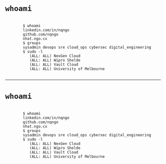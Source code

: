
<h1><code>whoami</code></h1>

<pre>
    <code class="language-bash" data-line-numbers="2-4|6|8-11" data-trim>
        $ whoami
        linkedin.com/in/nqngo
        github.com/nqngo
        nhat.ngo.cx
        $ groups
        sysadmin devops sre cloud_ops cybersec digital_engineering
        $ sudo -l
           (ALL: ALL) NexGen Cloud
           (ALL: ALL) Wipro Shelde
           (ALL: ALL) Vault Cloud
           (ALL: ALL) University of Melbourne
    </code>
</pre>

---


<h1><code>whoami</code></h1>

<pre>
    <code class="language-bash" data-line-numbers="2-4|6|8-11" data-trim>
        $ whoami
        linkedin.com/in/nqngo
        github.com/nqngo
        nhat.ngo.cx
        $ groups
        sysadmin devops sre cloud_ops cybersec digital_engineering
        $ sudo -l
           (ALL: ALL) NexGen Cloud
           (ALL: ALL) Wipro Shelde
           (ALL: ALL) Vault Cloud
           (ALL: ALL) University of Melbourne
    </code>
</pre>
